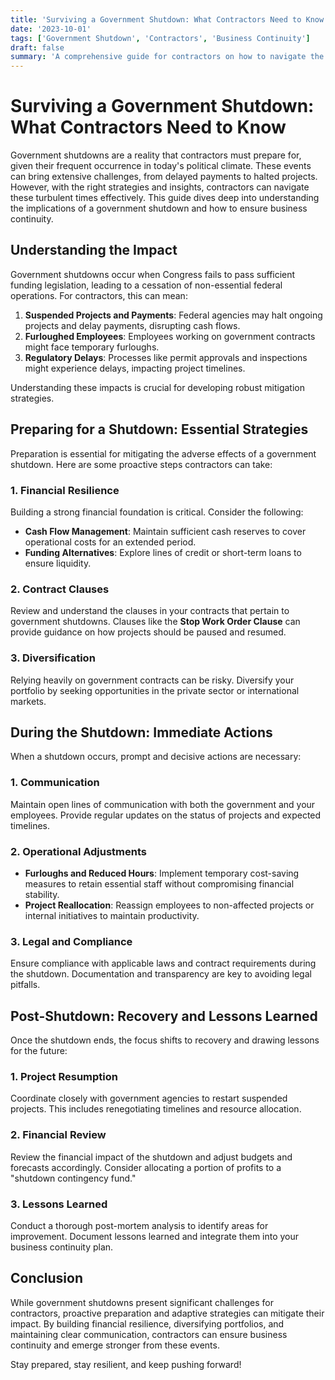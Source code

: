 ```yaml
---
title: 'Surviving a Government Shutdown: What Contractors Need to Know'
date: '2023-10-01'
tags: ['Government Shutdown', 'Contractors', 'Business Continuity']
draft: false
summary: 'A comprehensive guide for contractors on how to navigate the uncertainties and challenges of a government shutdown, ensuring business continuity and stability.'
---
```


# Surviving a Government Shutdown: What Contractors Need to Know

Government shutdowns are a reality that contractors must prepare for, given their frequent occurrence in today's political climate. These events can bring extensive challenges, from delayed payments to halted projects. However, with the right strategies and insights, contractors can navigate these turbulent times effectively. This guide dives deep into understanding the implications of a government shutdown and how to ensure business continuity.

## Understanding the Impact

Government shutdowns occur when Congress fails to pass sufficient funding legislation, leading to a cessation of non-essential federal operations. For contractors, this can mean:

1. **Suspended Projects and Payments**: Federal agencies may halt ongoing projects and delay payments, disrupting cash flows.
2. **Furloughed Employees**: Employees working on government contracts might face temporary furloughs.
3. **Regulatory Delays**: Processes like permit approvals and inspections might experience delays, impacting project timelines.

Understanding these impacts is crucial for developing robust mitigation strategies.

## Preparing for a Shutdown: Essential Strategies

Preparation is essential for mitigating the adverse effects of a government shutdown. Here are some proactive steps contractors can take:

### 1. Financial Resilience

Building a strong financial foundation is critical. Consider the following:

- **Cash Flow Management**: Maintain sufficient cash reserves to cover operational costs for an extended period.
- **Funding Alternatives**: Explore lines of credit or short-term loans to ensure liquidity.

### 2. Contract Clauses

Review and understand the clauses in your contracts that pertain to government shutdowns. Clauses like the **Stop Work Order Clause** can provide guidance on how projects should be paused and resumed.

### 3. Diversification

Relying heavily on government contracts can be risky. Diversify your portfolio by seeking opportunities in the private sector or international markets.

## During the Shutdown: Immediate Actions

When a shutdown occurs, prompt and decisive actions are necessary:

### 1. Communication

Maintain open lines of communication with both the government and your employees. Provide regular updates on the status of projects and expected timelines.

### 2. Operational Adjustments

- **Furloughs and Reduced Hours**: Implement temporary cost-saving measures to retain essential staff without compromising financial stability.
- **Project Reallocation**: Reassign employees to non-affected projects or internal initiatives to maintain productivity.

### 3. Legal and Compliance

Ensure compliance with applicable laws and contract requirements during the shutdown. Documentation and transparency are key to avoiding legal pitfalls.

## Post-Shutdown: Recovery and Lessons Learned

Once the shutdown ends, the focus shifts to recovery and drawing lessons for the future:

### 1. Project Resumption

Coordinate closely with government agencies to restart suspended projects. This includes renegotiating timelines and resource allocation.

### 2. Financial Review

Review the financial impact of the shutdown and adjust budgets and forecasts accordingly. Consider allocating a portion of profits to a "shutdown contingency fund."

### 3. Lessons Learned

Conduct a thorough post-mortem analysis to identify areas for improvement. Document lessons learned and integrate them into your business continuity plan.

## Conclusion

While government shutdowns present significant challenges for contractors, proactive preparation and adaptive strategies can mitigate their impact. By building financial resilience, diversifying portfolios, and maintaining clear communication, contractors can ensure business continuity and emerge stronger from these events.

Stay prepared, stay resilient, and keep pushing forward!